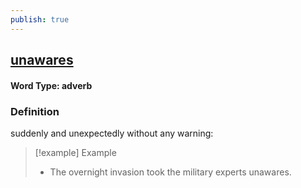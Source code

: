 ```yaml
---
publish: true
---
```

## [unawares](https://dictionary.cambridge.org/dictionary/english/unawares)

#### Word Type: adverb
### Definition
suddenly and unexpectedly without any warning:

>[!example] Example
> - The overnight invasion took the military experts unawares.